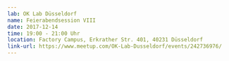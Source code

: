 ```yaml
---
lab: OK Lab Düsseldorf
name: Feierabendsession VIII
date: 2017-12-14
time: 19:00 - 21:00 Uhr
location: Factory Campus, Erkrather Str. 401, 40231 Düsseldorf
link-url: https://www.meetup.com/OK-Lab-Dusseldorf/events/242736976/
---
```

